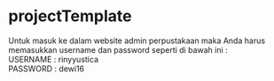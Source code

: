 # projectTemplate

Untuk masuk ke dalam website admin perpustakaan maka Anda harus memasukkan username dan password seperti di bawah ini :<br>
USERNAME  : rinyyustica</br>
PASSWORD  : dewi16

